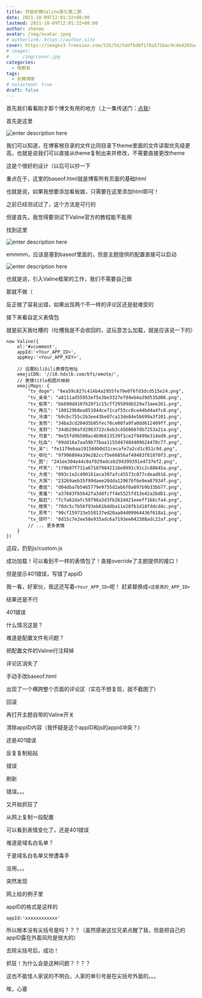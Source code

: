 ```yaml
---
title: 开始折腾Valine美化第二期
date: 2021-10-09T12:01:32+08:00
lastmod: 2021-10-09T12:01:32+08:00
author: shenmo
avatar: /img/avatar.jpeg
# authorlink: https://author.site
cover: https://images3.freesion.com/535/5d/5ddf6d8f1f0a571bac9cded203accd07.png
# images:
#   - /img/cover.jpg
categories:
  - 啥都有
tags:
  - 折腾博客
# nolastmod: true
draft: false
---
```


首先我们看看刚才那个博文有用的地方（上一集传送门：[点我](https://shenmo7192.gitee.io/post/%E5%B0%9D%E8%AF%95%E6%8F%92%E5%85%A5%E9%9F%B3%E4%B9%90%E6%97%B6%E7%9A%84%E7%81%B5%E6%84%9F/)）

<!--more-->

首先是这里

![enter description here](https://gitee.com/shenmo7192/shenmo-map-bed/raw/master/小书匠/1633749575679.png)

我们可以知道，在博客根目录的文件比同目录下theme里面的文件读取优先级更高，也就是说我们可以直接从theme复制出来并修改，不需要直接更改theme

这是个很好的设计（以后可以抄一下

重点在于，这里的baseof.html就是博客所有页面的基础html

也就是说，如果我想要添加看板娘，只需要在这里添加html即可！

之前已经测试过了，这个方法是可行的

但是首先，我觉得要测试下Valine官方的教程能不能用

找到这里

![enter description here](https://gitee.com/shenmo7192/shenmo-map-bed/raw/master/小书匠/1633749740609.png)

emmmm，应该是塞到baseof里面的，但是主题提供的配置直接可以启动

![enter description here](https://gitee.com/shenmo7192/shenmo-map-bed/raw/master/小书匠/1633749793209.png)

也就是说，引入Valine框架的工作，我们不需要自己做

那就不做（

反正做了容易出错，如果出现两个不一样的评论区还是挺难受的

接下来看自定义表情包

就是前天我吐槽的（吐槽我是不会收回的，这玩意怎么加载，就是应该说一下的）

```
new Valine({
    el:'#vcomment',
    appId:'<Your_APP_ID>',
    appKey:'<Your_APP_KEY>',

    // 设置Bilibili表情包地址
    emojiCDN: '//i0.hdslb.com/bfs/emote/', 
    // 表情title和图片映射
    emojiMaps: {
        "tv_doge": "6ea59c827c414b4a2955fe79e0f6fd3dcd515e24.png",
        "tv_亲亲": "a8111ad55953ef5e3be3327ef94eb4a39d535d06.png",
        "tv_偷笑": "bb690d4107620f1c15cff29509db529a73aee261.png",
        "tv_再见": "180129b8ea851044ce71caf55cc8ce44bd4a4fc8.png",
        "tv_冷漠": "b9cbc755c2b3ee43be07ca13de84e5b699a3f101.png",
        "tv_发怒": "34ba3cd204d5b05fec70ce08fa9fa0dd612409ff.png",
        "tv_发财": "34db290afd2963723c6eb3c4560667db7253a21a.png",
        "tv_可爱": "9e55fd9b500ac4b96613539f1ce2f9499e314ed9.png",
        "tv_吐血": "09dd16a7aa59b77baa1155d47484409624470c77.png",
        "tv_呆": "fe1179ebaa191569b0d31cecafe7a2cd1c951c9d.png",
        "tv_呕吐": "9f996894a39e282ccf5e66856af49483f81870f3.png",
        "tv_困": "241ee304e44c0af029adceb294399391e4737ef2.png",
        "tv_坏笑": "1f0b87f731a671079842116e0991c91c2c88645a.png",
        "tv_大佬": "093c1e2c490161aca397afc45573c877cdead616.png",
        "tv_大哭": "23269aeb35f99daee28dda129676f6e9ea87934f.png",
        "tv_委屈": "d04dba7b5465779e9755d2ab6f0a897b9b33bb77.png",
        "tv_害羞": "a37683fb5642fa3ddfc7f4e5525fd13e42a2bdb1.png",
        "tv_尴尬": "7cfa62dafc59798a3d3fb262d421eeeff166cfa4.png",
        "tv_微笑": "70dc5c7b56f93eb61bddba11e28fb1d18fddcd4c.png",
        "tv_思考": "90cf159733e558137ed20aa04d09964436f618a1.png",
        "tv_惊吓": "0d15c7e2ee58e935adc6a7193ee042388adc22af.png",
        // ... 更多表情
    } 
})

```

这段，扔到js/custom.js

成功加载！可以看到不一样的表情包了！直接override了主题提供的接口！

但是提示401错误，写错了appID

我一看，好家伙，我这还写着`<Your_APP_ID>`呢！
赶紧替换成`<这是真的_APP_ID>`

结果还是不行

401错误

什么情况这是？

难道是配置文件有问题？

把配置文件的Valine行注释掉

评论区消失了

手动手改baseof.html

出现了一个横跨整个页面的评论区（实在不想复现，就不截图了）

回滚

再打开主题自带的Valine开关

清除appID内容（我怀疑是这个appID和js的appid冲突？）

还是401错误

反复复制粘贴

错误

刷新

错误。。。

又开始抓狂了

从网上复制一段配置

可以看到表情变化了，还是401错误

难道是域名白名单？

于是域名白名单又惨遭毒手

没用。。。



突然发现

网上给的例子里

appID的格式是这样的

`appId:'xxxxxxxxxxxx'`

所以根本没有尖括号是吗？？？（虽然感谢这位兄弟点醒了我，但是把自己的appID露在外面风险是很大的）

去除尖括号后，成功！

抓狂！为什么会是这种问题？？？？

这也不能怪人家说的不明白，人家的单引号是在尖括号外面的。。。

唉，心塞